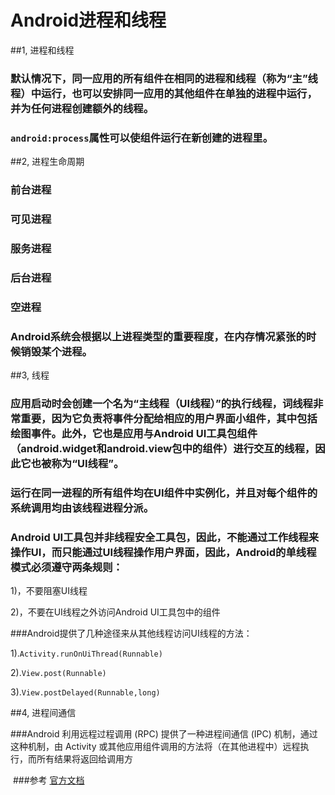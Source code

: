 # Android进程和线程

##1, 进程和线程

### 默认情况下，同一应用的所有组件在相同的进程和线程（称为“主”线程）中运行，也可以安排同一应用的其他组件在单独的进程中运行，并为任何进程创建额外的线程。

### `android:process`属性可以使组件运行在新创建的进程里。

##2, 进程生命周期

### 前台进程

### 可见进程

### 服务进程

### 后台进程

### 空进程

###          Android系统会根据以上进程类型的重要程度，在内存情况紧张的时候销毁某个进程。

##3, 线程

### 应用启动时会创建一个名为“主线程（UI线程）”的执行线程，词线程非常重要，因为它负责将事件分配给相应的用户界面小组件，其中包括绘图事件。此外，它也是应用与Android UI工具包组件（android.widget和android.view包中的组件）进行交互的线程，因此它也被称为“UI线程”。

### 运行在同一进程的所有组件均在UI组件中实例化，并且对每个组件的系统调用均由该线程进程分派。

### Android UI工具包并非线程安全工具包，因此，不能通过工作线程来操作UI，而只能通过UI线程操作用户界面，因此，Android的单线程模式必须遵守两条规则：

  1)，不要阻塞UI线程

  2)，不要在UI线程之外访问Android UI工具包中的组件

###Android提供了几种途径来从其他线程访问UI线程的方法：

  1).`Activity.runOnUiThread(Runnable)`

  2).`View.post(Runnable)`

  3).`View.postDelayed(Runnable,long)`

##4, 进程间通信

###Android 利用远程过程调用 (RPC) 提供了一种进程间通信 (IPC) 机制，通过这种机制，由 Activity 或其他应用组件调用的方法将（在其他进程中）远程执行，而所有结果将返回给调用方

  ​
###参考  [官方文档](https://developer.android.com/guide/components/processes-and-threads.html?hl=zh-cn#Processes)
  ​